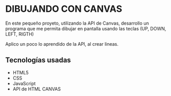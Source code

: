 # DIBUJANDO CON CANVAS

En este pequeño proyeto, utilizando la API de Canvas, desarrollo un programa que me permita dibujar en pantalla usando las teclas (UP, DOWN, LEFT, RIGTH)

Aplico un poco lo aprendido de la API, al crear lineas.

## Tecnologías usadas

- HTML5
- CSS
- JavaScript
- API de HTML CANVAS